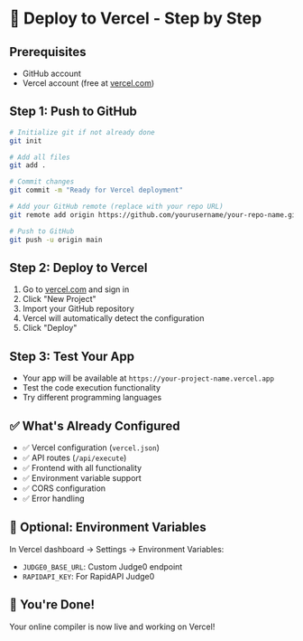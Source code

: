# 🚀 Deploy to Vercel - Step by Step

## Prerequisites
- GitHub account
- Vercel account (free at [vercel.com](https://vercel.com))

## Step 1: Push to GitHub
```bash
# Initialize git if not already done
git init

# Add all files
git add .

# Commit changes
git commit -m "Ready for Vercel deployment"

# Add your GitHub remote (replace with your repo URL)
git remote add origin https://github.com/yourusername/your-repo-name.git

# Push to GitHub
git push -u origin main
```

## Step 2: Deploy to Vercel
1. Go to [vercel.com](https://vercel.com) and sign in
2. Click "New Project"
3. Import your GitHub repository
4. Vercel will automatically detect the configuration
5. Click "Deploy"

## Step 3: Test Your App
- Your app will be available at `https://your-project-name.vercel.app`
- Test the code execution functionality
- Try different programming languages

## ✅ What's Already Configured
- ✅ Vercel configuration (`vercel.json`)
- ✅ API routes (`/api/execute`)
- ✅ Frontend with all functionality
- ✅ Environment variable support
- ✅ CORS configuration
- ✅ Error handling

## 🔧 Optional: Environment Variables
In Vercel dashboard → Settings → Environment Variables:
- `JUDGE0_BASE_URL`: Custom Judge0 endpoint
- `RAPIDAPI_KEY`: For RapidAPI Judge0

## 🎉 You're Done!
Your online compiler is now live and working on Vercel!
